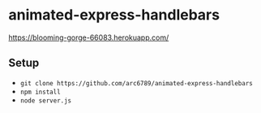 # animated-express-handlebars
https://blooming-gorge-66083.herokuapp.com/

## Setup
  * `git clone https://github.com/arc6789/animated-express-handlebars` 
  * `npm install` 
  * `node server.js` 
